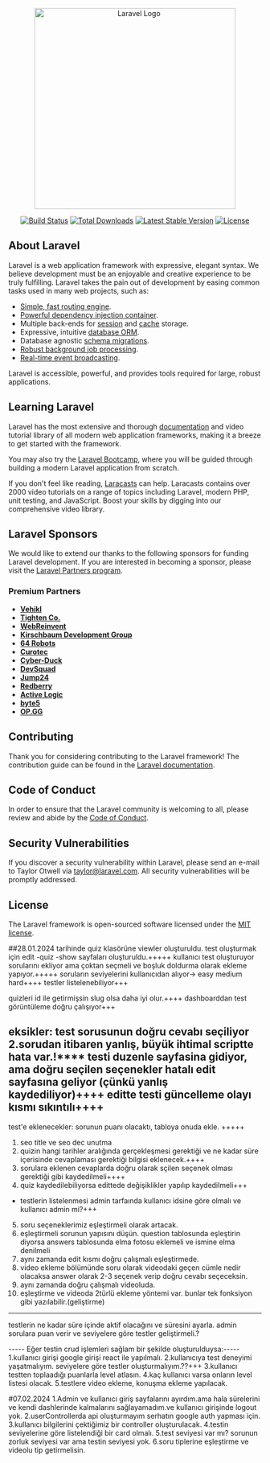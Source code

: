 <p align="center"><a href="https://laravel.com" target="_blank"><img src="https://raw.githubusercontent.com/laravel/art/master/logo-lockup/5%20SVG/2%20CMYK/1%20Full%20Color/laravel-logolockup-cmyk-red.svg" width="400" alt="Laravel Logo"></a></p>

<p align="center">
<a href="https://github.com/laravel/framework/actions"><img src="https://github.com/laravel/framework/workflows/tests/badge.svg" alt="Build Status"></a>
<a href="https://packagist.org/packages/laravel/framework"><img src="https://img.shields.io/packagist/dt/laravel/framework" alt="Total Downloads"></a>
<a href="https://packagist.org/packages/laravel/framework"><img src="https://img.shields.io/packagist/v/laravel/framework" alt="Latest Stable Version"></a>
<a href="https://packagist.org/packages/laravel/framework"><img src="https://img.shields.io/packagist/l/laravel/framework" alt="License"></a>
</p>

## About Laravel

Laravel is a web application framework with expressive, elegant syntax. We believe development must be an enjoyable and creative experience to be truly fulfilling. Laravel takes the pain out of development by easing common tasks used in many web projects, such as:

- [Simple, fast routing engine](https://laravel.com/docs/routing).
- [Powerful dependency injection container](https://laravel.com/docs/container).
- Multiple back-ends for [session](https://laravel.com/docs/session) and [cache](https://laravel.com/docs/cache) storage.
- Expressive, intuitive [database ORM](https://laravel.com/docs/eloquent).
- Database agnostic [schema migrations](https://laravel.com/docs/migrations).
- [Robust background job processing](https://laravel.com/docs/queues).
- [Real-time event broadcasting](https://laravel.com/docs/broadcasting).

Laravel is accessible, powerful, and provides tools required for large, robust applications.

## Learning Laravel

Laravel has the most extensive and thorough [documentation](https://laravel.com/docs) and video tutorial library of all modern web application frameworks, making it a breeze to get started with the framework.

You may also try the [Laravel Bootcamp](https://bootcamp.laravel.com), where you will be guided through building a modern Laravel application from scratch.

If you don't feel like reading, [Laracasts](https://laracasts.com) can help. Laracasts contains over 2000 video tutorials on a range of topics including Laravel, modern PHP, unit testing, and JavaScript. Boost your skills by digging into our comprehensive video library.

## Laravel Sponsors

We would like to extend our thanks to the following sponsors for funding Laravel development. If you are interested in becoming a sponsor, please visit the [Laravel Partners program](https://partners.laravel.com).

### Premium Partners

- **[Vehikl](https://vehikl.com/)**
- **[Tighten Co.](https://tighten.co)**
- **[WebReinvent](https://webreinvent.com/)**
- **[Kirschbaum Development Group](https://kirschbaumdevelopment.com)**
- **[64 Robots](https://64robots.com)**
- **[Curotec](https://www.curotec.com/services/technologies/laravel/)**
- **[Cyber-Duck](https://cyber-duck.co.uk)**
- **[DevSquad](https://devsquad.com/hire-laravel-developers)**
- **[Jump24](https://jump24.co.uk)**
- **[Redberry](https://redberry.international/laravel/)**
- **[Active Logic](https://activelogic.com)**
- **[byte5](https://byte5.de)**
- **[OP.GG](https://op.gg)**

## Contributing

Thank you for considering contributing to the Laravel framework! The contribution guide can be found in the [Laravel documentation](https://laravel.com/docs/contributions).

## Code of Conduct

In order to ensure that the Laravel community is welcoming to all, please review and abide by the [Code of Conduct](https://laravel.com/docs/contributions#code-of-conduct).

## Security Vulnerabilities

If you discover a security vulnerability within Laravel, please send an e-mail to Taylor Otwell via [taylor@laravel.com](mailto:taylor@laravel.com). All security vulnerabilities will be promptly addressed.

## License

The Laravel framework is open-sourced software licensed under the [MIT license](https://opensource.org/licenses/MIT).

##28.01.2024 tarihinde
quiz klasörüne viewler oluşturuldu. test oluşturmak için edit -quiz -show sayfaları oluşturuldu.+++++
kullanıcı test oluşturuyor sorularını ekliyor ama çoktan seçmeli ve boşluk doldurma olarak ekleme yapıyor.+++++
soruların seviyelerini kullanıcıdan alıyor-> easy medium hard++++
testler listelenebiliyor+++

quizleri id ile getirmişsin slug olsa daha iyi olur.++++
dashboarddan test görüntüleme doğru çalışıyor+++

eksikler:
test sorusunun doğru cevabı seçiliyor 2.sorudan itibaren yanlış, büyük ihtimal scriptte hata var.!****
testi duzenle sayfasina gidiyor, ama doğru seçilen seçenekler hatalı edit sayfasına geliyor (çünkü yanlış kaydediliyor)++++
editte testi güncelleme olayı kısmı sıkıntılı++++
----
test'e eklenecekler:
sorunun puanı olacaktı, tabloya onuda ekle. +++++
1. seo title ve seo dec unutma
2. quizin hangi tarihler aralığında gerçekleşmesi gerektiği ve ne kadar süre içerisinde cevaplaması gerektiği  bilgisi eklenecek.++++
3. sorulara eklenen cevaplarda doğru olarak sçilen seçenek olması gerektiği gibi kaydedilmeli++++
4. quiz kaydedilebiliyorsa edittede değişiklikler yapılıp kaydedilmeli+++
+ testlerin listelenmesi admin tarfaında kullanıcı idsine göre olmalı ve kullanıcı admin mi?+++
5. soru seçeneklerimiz eşleştirmeli olarak artacak.
6. eşleştirmeli sorunun yapısını düşün. question tablosunda eşleştirin diyorsa answers tablosunda elma fotosu eklemeli ve ismine elma denilmeli
7. aynı zamanda edit kısmı doğru çalışmalı eşleştirmede.
8. video ekleme bölümünde soru olarak videodaki geçen cümle nedir olacaksa answer olarak 2-3 seçenek verip doğru cevabı seçeceksin.
9. aynı zamanda doğru çalışmalı videoluda.
10. eşleştirme ve videoda 2türlü ekleme yöntemi var. bunlar tek fonksiyon gibi yazılabilir.(geliştirme)


-----
testlerin ne kadar süre içinde aktif olacağını ve süresini ayarla.
admin sorulara puan verir ve seviyelere göre testler geliştirmeli.?

----- Eğer testin crud işlemleri sağlam bir şekilde oluşturulduysa:-----
1.kullanıcı girişi google girişi react ile yapılmalı.
2.kullanıcıya test deneyimi yaşatmalıyım. seviyelere göre testler oluşturmalıyım.??+++
3.kullanıcı testten toplaadığı puanlarla level atlasın.
4.kaç kullanıcı varsa onların level listesi olacak.
5.testlere video ekleme, konuşma ekleme yapılacak.

#07.02.2024
1.Admin ve kullanıcı giriş sayfalarını ayırdım.ama hala sürelerini ve kendi dashlerinde kalmalarını sağlayamadım.ve kullanıcı girişinde logout yok.
2.userControllerda api oluşturmayım serhatın google auth yapması için.
3.kullanıcı bilgilerini çektiğimiz bir controller oluşturulacak.
4.testin seviyelerine göre listelendiği bir card olmalı.
5.test seviyesi var mı? sorunun zorluk seviyesi var ama testin seviyesi yok.
6.soru tiplerine eşleştirme ve videolu tip getirmelisin.

